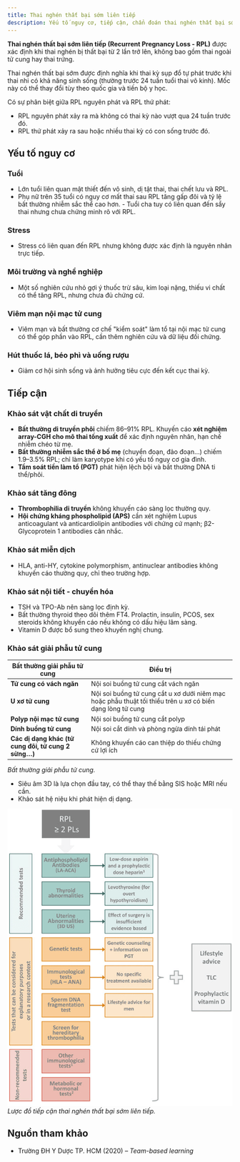 ```yaml
---
title: Thai nghén thất bại sớm liên tiếp
description: Yếu tố nguy cơ, tiếp cận, chẩn đoán thai nghén thất bại sớm liên tiếp.
---
```


**Thai nghén thất bại sớm liên tiếp (Recurrent Pregnancy Loss - RPL)** được xác định khi thai nghén bị thất bại từ 2 lần trở lên, không bao gồm thai ngoài tử cung hay thai trứng.

Thai nghén thất bại sớm được định nghĩa khi thai kỳ sụp đổ tự phát trước khi thai nhi có khả năng sinh sống (thường trước 24 tuần tuổi thai vô kinh). Mốc này có thể thay đổi tùy theo quốc gia và tiến bộ y học.

Có sự phân biệt giữa RPL nguyên phát và RPL thứ phát:

- RPL nguyên phát xảy ra mà không có thai kỳ nào vượt qua 24 tuần trước đó.
- RPL thứ phát xảy ra sau hoặc nhiều thai kỳ có con sống trước đó.

## Yếu tố nguy cơ

### Tuổi

- Lớn tuổi liên quan mật thiết đến vô sinh, dị tật thai, thai chết lưu và RPL.
- Phụ nữ trên 35 tuổi có nguy cơ mất thai sau RPL tăng gấp đôi và tỷ lệ bất thường nhiễm sắc thể cao hơn.  - Tuổi cha tuy có liên quan đến sẩy thai nhưng chưa chứng minh rõ với RPL.

### Stress

- Stress có liên quan đến RPL nhưng không được xác định là nguyên nhân trực tiếp.

### Môi trường và nghề nghiệp

- Một số nghiên cứu nhỏ gợi ý thuốc trừ sâu, kim loại nặng, thiếu vi chất có thể tăng RPL, nhưng chưa đủ chứng cứ.

### Viêm mạn nội mạc tử cung

- Viêm mạn và bất thường cơ chế "kiểm soát" làm tổ tại nội mạc tử cung có thể góp phần vào RPL, cần thêm nghiên cứu và dữ liệu đối chứng.

### Hút thuốc lá, béo phì và uống rượu

- Giảm cơ hội sinh sống và ảnh hưởng tiêu cực đến kết cục thai kỳ.

## Tiếp cận

### Khảo sát vật chất di truyền

- **Bất thường di truyền phôi** chiếm 86–91% RPL. Khuyến cáo **xét nghiệm array-CGH cho mô thai tống xuất** để xác định nguyên nhân, hạn chế nhiễm chéo từ mẹ.
- **Bất thường nhiễm sắc thể ở bố mẹ** (chuyển đoạn, đảo đoạn…) chiếm 1.9–3.5% RPL; chỉ làm karyotype khi có yếu tố nguy cơ gia đình.
- **Tầm soát tiền làm tổ (PGT)** phát hiện lệch bội và bất thường DNA ti thể/phôi.

### Khảo sát tăng đông

- **Thrombophilia di truyền** không khuyến cáo sàng lọc thường quy.
- **Hội chứng kháng phospholipid (APS)** cần xét nghiệm Lupus anticoagulant và anticardiolipin antibodies với chứng cứ mạnh; β2-Glycoprotein 1 antibodies cân nhắc.

### Khảo sát miễn dịch

- HLA, anti-HY, cytokine polymorphism, antinuclear antibodies không khuyến cáo thường quy, chỉ theo trường hợp.

### Khảo sát nội tiết - chuyển hóa

- TSH và TPO-Ab nên sàng lọc định kỳ.
- Bất thường thyroid theo dõi thêm FT4. Prolactin, insulin, PCOS, sex steroids không khuyến cáo nếu không có dấu hiệu lâm sàng.
- Vitamin D được bổ sung theo khuyến nghị chung.

### Khảo sát giải phẫu tử cung

| Bất thường giải phẫu tử cung                        | Điều trị                                                                                                   |
| --------------------------------------------------- | ---------------------------------------------------------------------------------------------------------- |
| **Tử cung có vách ngăn**                            | Nội soi buồng tử cung cắt vách ngăn                                                                        |
| **U xơ tử cung**                                    | Nội soi buồng tử cung cắt u xơ dưới niêm mạc hoặc phẫu thuật tối thiểu trên u xơ có biến dạng lòng tử cung |
| **Polyp nội mạc tử cung**                           | Nội soi buồng tử cung cắt polyp                                                                            |
| **Dính buồng tử cung**                              | Nội soi cắt dính và phòng ngừa dính tái phát                                                               |
| **Các dị dạng khác (tử cung đôi, tử cung 2 sừng…)** | Không khuyến cáo can thiệp do thiếu chứng cứ lợi ích                                                       |

_Bất thường giải phẫu tử cung._

- Siêu âm 3D là lựa chọn đầu tay, có thể thay thế bằng SIS hoặc MRI nếu cần.
- Khảo sát hệ niệu khi phát hiện dị dạng.

![Lược đồ tiếp cận thai nghén thất bại sớm liên tiếp](../../../../assets/san-khoa/thai-nghen-that-bai-som-lien-tiep/luoc-do-tiep-can-thai-nghen-that-bai-som-lien-tiep.png)  
_Lược đồ tiếp cận thai nghén thất bại sớm liên tiếp._

## Nguồn tham khảo

- Trường ĐH Y Dược TP. HCM (2020) – _Team-based learning_
